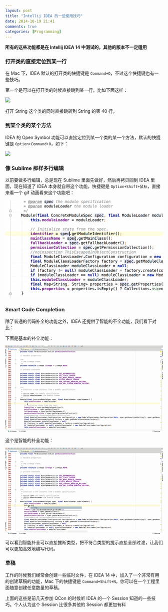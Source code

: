 ```yaml
---
layout: post
title: "Intellij IDEA 的一些使用技巧"
date: 2014-10-19 21:41
comments: true
categories: [Programming]
---
```


**所有的这些功能都是在 Intellij IDEA 14 中测试的，其他的版本不一定适用**

### 打开类的直接定位到某一行

在 Mac 下，IDEA 默认的打开类的快捷键是 `Command+O`，不过这个快捷键也有一些技巧。

第一个是可以在打开类的时候直接跳到某一行，比如下面这样：

![](http://pic.yupoo.com/khotyn/E8WysuL3/Pv6jh.png)

打开 String 这个类的同时直接跳转到 String 的第 40 行。

### 到某个类的某个方法

IDEA 的 Open Symbol 功能可以直接定位到某一个类的某一个方法，默认的快捷键是 `Option+Command+O`，如下：

![](http://pic.yupoo.com/khotyn/E8WRrUjB/I2Vom.png)

### 像 Sublime 那样多行编辑

以前要做多行编辑，总是现在 Sublime 里面先做好，然后再拷贝回到 IDEA 里面，现在知道了 IDEA 本身就自带这个功能，快捷键是 `Option+Shift+鼠标`，直接来看一个 gif 动画看来这个功能吧：

![](/images/select_multi_line.gif)

### Smart Code Completion

除了普通的代码补全的功能之外，IDEA 还提供了智能的不全功能，我们看下对比：

下面是基本的补全功能：

![](/images/basic_completion.gif)

这个是智能的补全功能：

![](/images/smart_completion.gif)

可以看到智能补全可以直接推断类型，把不符合类型的提示直接全部过滤，让我们可以更加高效地编写代码。

### 草稿

工作的时候我们经常会创建一些临时文件，在 IDEA 14 中，加入了一个非常有用的创建草稿的功能，Mac 下的快捷键是 `Command+Shift+N`，你可以在一个工程里面随意创建任意数量的草稿。

上面的这些是前几天参加 QCon 的时候听 IDEA 的一个 Session 知道的一些技巧。个人认为这个 Session 比很多其他的 Session 都更加有料